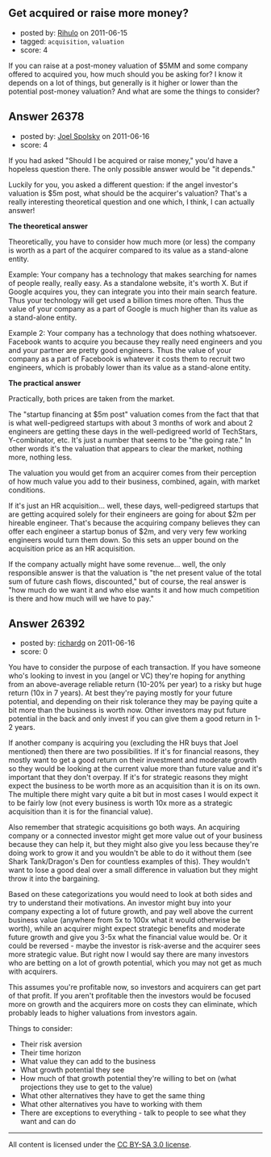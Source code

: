 ## Get acquired or raise more money?

- posted by: [Rihulo](https://stackexchange.com/users/-1/11081-rihulo) on 2011-06-15
- tagged: `acquisition`, `valuation`
- score: 4

If you can raise at a post-money valuation of $5MM and some company offered to acquired you, how much should you be asking for? I know it depends on a lot of things, but generally is it higher or lower than the potential post-money valuation? And what are some the things to consider?


## Answer 26378

- posted by: [Joel Spolsky](https://stackexchange.com/users/-1/4335-joel-spolsky) on 2011-06-16
- score: 4

If you had asked "Should I be acquired or raise money," you'd have a hopeless question there. The only possible answer would be "it depends."

Luckily for you, you asked a different question: if the angel investor's valuation is $5m post, what should be the acquirer's valuation? That's a really interesting theoretical question and one which, I think, I can actually answer!

**The theoretical answer**

Theoretically, you have to consider how much more (or less) the company is worth as a part of the acquirer compared to its value as a stand-alone entity.

Example: Your company has a technology that makes searching for names of people really, really easy. As a standalone website, it's worth X. But if Google acquires you, they can integrate you into their main search feature. Thus your technology will get used a billion times more often. Thus the value of your company as a part of Google is much higher than its value as a stand-alone entity.

Example 2: Your company has a technology that does nothing whatsoever. Facebook wants to acquire you because they really need engineers and you and your partner are pretty good engineers. Thus the value of your company as a part of Facebook is whatever it costs them to recruit two engineers, which is probably lower than its value as a stand-alone entity.

**The practical answer**

Practically, both prices are taken from the market.

The "startup financing at $5m post" valuation comes from the fact that that is what well-pedigreed startups with about 3 months of work and about 2 engineers are getting these days in the well-pedigreed world of TechStars, Y-combinator, etc. It's just a number that seems to be "the going rate." In other words it's the valuation that appears to clear the market, nothing more, nothing less.

The valuation you would get from an acquirer comes from their perception of how much value you add to their business, combined, again, with market conditions. 

If it's just an HR acquisition... well, these days, well-pedigreed startups that are getting acquired solely for their engineers are going for about $2m per hireable engineer. That's because the acquiring company believes they can offer each engineer a startup bonus of $2m, and very very few working engineers would turn them down. So this sets an upper bound on the acquisition price as an HR acquisition.

If the company actually might have some revenue... well, the only responsible answer is that the valuation is "the net present value of the total sum of future cash flows, discounted," but of course, the real answer is "how much do we want it and who else wants it and how much competition is there and how much will we have to pay."


## Answer 26392

- posted by: [richardg](https://stackexchange.com/users/-1/10674-richardg) on 2011-06-16
- score: 0

You have to consider the purpose of each transaction. If you have someone who's looking to invest in you (angel or VC) they're hoping for anything from an above-average reliable return (10-20% per year) to a risky but huge return (10x in 7 years). At best they're paying mostly for your future potential, and depending on their risk tolerance they may be paying quite a bit more than the business is worth now. Other investors may put future potential in the back and only invest if you can give them a good return in 1-2 years.

If another company is acquiring you (excluding the HR buys that Joel mentioned) then there are two possibilities. If it's for financial reasons, they mostly want to get a good return on their investment and moderate growth so they would be looking at the current value more than future value and it's important that they don't overpay. If it's for strategic reasons they might expect the business to be worth more as an acquisition than it is on its own. The multiple there might vary quite a bit but in most cases I would expect it to be fairly low (not every business is worth 10x more as a strategic acquisition than it is for the financial value).

Also remember that strategic acquisitions go both ways. An acquiring company or a connected investor might get more value out of your business because they can help it, but they might also give you less because they're doing work to grow it and you wouldn't be able to do it without them (see Shark Tank/Dragon's Den for countless examples of this). They wouldn't want to lose a good deal over a small difference in valuation but they might throw it into the bargaining.

Based on these categorizations you would need to look at both sides and try to understand their motivations. An investor might buy into your company expecting a lot of future growth, and pay well above the current business value (anywhere from 5x to 100x what it would otherwise be worth), while an acquirer might expect strategic benefits and moderate future growth and give you 3-5x what the financial value would be. Or it could be reversed - maybe the investor is risk-averse and the acquirer sees more strategic value. But right now I would say there are many investors who are betting on a lot of growth potential, which you may not get as much with acquirers.

This assumes you're profitable now, so investors and acquirers can get part of that profit. If you aren't profitable then the investors would be focused more on growth and the acquirers more on costs they can eliminate, which probably leads to higher valuations from investors again.

Things to consider:

- Their risk aversion
- Their time horizon
- What value they can add to the business
- What growth potential they see
- How much of that growth potential they're willing to bet on (what projections they use to get to the value)
- What other alternatives they have to get the same thing
- What other alternatives you have to working with them
- There are exceptions to everything - talk to people to see what they want and can do



---

All content is licensed under the [CC BY-SA 3.0 license](https://creativecommons.org/licenses/by-sa/3.0/).
